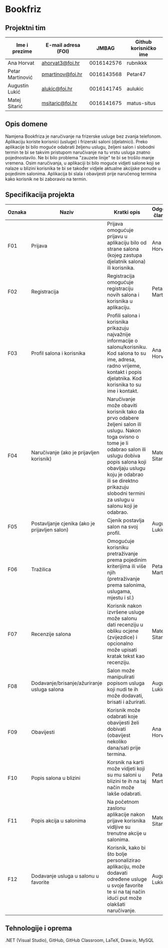 # Bookfriz

## Projektni tim

Ime i prezime | E-mail adresa (FOI) | JMBAG | Github korisničko ime
------------  | ------------------- | ----- | ---------------------
Ana Horvat | ahorvat3@foi.hr | 0016142576  | rubnikkk
Petar Martinović | pmartinov@foi.hr | 0016143568 | Petar47
Augustin Lukić | alukic@foi.hr | 0016141745 | aulukic
Matej Sitarić | msitaric@foi.hr | 0016141675 | matus-situs

## Opis domene
Namjena Bookfriza je naručivanje na frizerske usluge bez zvanja telefonom. Aplikaciju koriste korisnici (usluge) i frizerski saloni (djelatnici). Preko aplikacije bi bilo moguće odabrati željenu uslugu, željeni salon i slobodni termin te bi se takvim pristupom naručivanje na tu vrstu usluga znatno pojednostavilo. Ne bi bilo problema "zauzete linije" te bi se trošilo manje vremena. Osim naručivanja, u aplikaciji bi bilo moguće vidjeti salone koji se nalaze u blizini korisnika te bi se također vidjele aktualne akcijske ponude u pojedinim salonima. Aplikacija bi slala i obavijesti prije naručenog termina kako korisnik ne bi zaboravio na termin.

## Specifikacija projekta

Oznaka | Naziv | Kratki opis | Odgovorni član tima
------ | ----- | ----------- | -------------------
F01 | Prijava | Prijava omogućuje prijavu u aplikaciju bilo od strane salona (kojeg zastupa djelatnik salona) ili korisnika.| Ana Horvat
F02 | Registracija | Registracija omogućuje registraciju novih salona i korisnika u aplikaciju.| Petar Martinović
F03 | Profil salona i korisnika | Profili salona i korisnika prikazuju najvažnije informacije o salonu/korisniku. Kod salona to su ime, adresa, radno vrijeme, kontakt i popis djelatnika. Kod korisnika to su ime i kontakt.| Ana Horvat
F04 | Naručivanje (ako je prijavljen korisnik) | Naručivanje može obaviti korisnik tako da prvo odabere željeni salon ili uslugu. Nakon toga ovisno o tome je li odabrao salon ili uslugu dobiva popis salona koji obavljaju uslugu koju je odabrao ili se direktno prikazuju slobodni termini za uslugu u salonu koji je odabrao.| Matej Sitarić
F05 | Postavljanje cjenika (ako je prijavljen salon)| Cjenik postavlja salon na svoj profil.| Augustin Lukić
F06 | Tražilica | Omogućuje korisniku pretraživanje prema pojedinim kriterijima ili više njih (pretraživanje prema salonima, uslugama, mjestu i sl.)| Petar Martinović
F07 | Recenzije salona | Korisnik nakon izvršene usluge može salonu dati recenziju u obliku ocjene (zvijezdice) i opcionalno može upisati kratak tekst kao recenziju.| Matej Sitarić
F08 | Dodavanje/brisanje/ažuriranje usluga salona | Salon može manipulirati popisom usluga koji nudi te ih može dodavati, brisati i ažurirati.| Augustin Lukić
F09 | Obavijesti | Korisnik može odabrati koje obavijesti želi dobivati (obavijest nekoliko dana/sati prije termina.| Ana Horvat
F10 | Popis salona u blizini | Korsnik na karti može vidjeti koji su mu saloni u blizini te ih na taj način može lakše odabrati.| Petar Martinović
F11 | Popis akcija u salonima | Na početnom zaslonu aplikacije nakon prijave korisnika vidljive su trenutne akcije u salonima.| Matej Sitarić
F12 | Dodavanje usluga u salonu u favorite | Korisnik, kako bi što bolje personalizirao aplikaciju, može dodavati određene usluge u svoje favorite te si na taj način idući put može olakšati naručivanje.| Augustin Lukić

## Tehnologije i oprema
.NET (Visual Studio), GitHub, GitHub Classroom, LaTeX, Draw.io, MySQL
